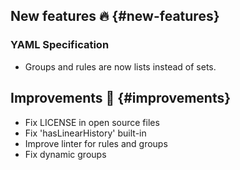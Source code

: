 ## New features :fire: {#new-features}

### YAML Specification
- Groups and rules are now lists instead of sets.

## Improvements :rocket: {#improvements}

- Fix LICENSE in open source files
- Fix 'hasLinearHistory' built-in
- Improve linter for rules and groups
- Fix dynamic groups